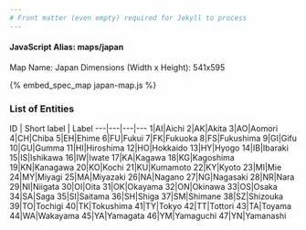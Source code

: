 ```yaml
---
# Front matter (even empty) required for Jekyll to process
---
```


#### JavaScript Alias: maps/japan

Map Name: Japan
Dimensions (Width x Height): 541x595



{% embed_spec_map japan-map.js %}

### List of Entities

ID | Short label | Label
---|---|---|---
1|AI|Aichi
2|AK|Akita
3|AO|Aomori
4|CH|Chiba
5|EH|Ehime
6|FU|Fukui
7|FK|Fukuoka
8|FS|Fukushima
9|GI|Gifu
10|GU|Gumma
11|HI|Hiroshima
12|HO|Hokkaido
13|HY|Hyogo
14|IB|Ibaraki
15|IS|Ishikawa
16|IW|Iwate
17|KA|Kagawa
18|KG|Kagoshima
19|KN|Kanagawa
20|KO|Kochi
21|KU|Kumamoto
22|KY|Kyoto
23|MI|Mie
24|MY|Miyagi
25|MA|Miyazaki
26|NA|Nagano
27|NG|Nagasaki
28|NR|Nara
29|NI|Niigata
30|OI|Oita
31|OK|Okayama
32|ON|Okinawa
33|OS|Osaka
34|SA|Saga
35|SI|Saitama
36|SH|Shiga
37|SM|Shimane
38|SZ|Shizouka
39|TO|Tochigi
40|TK|Tokushima
41|TY|Tokyo
42|TT|Tottori
43|TA|Toyama
44|WA|Wakayama
45|YA|Yamagata
46|YM|Yamaguchi
47|YN|Yamanashi
